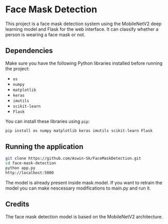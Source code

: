 # Face Mask Detection 

This project is a face mask detection system using the MobileNetV2 deep learning model and Flask for the web interface. It can classify whether a person is wearing a face mask or not.

## Dependencies

Make sure you have the following Python libraries installed before running the project:

- `os`
- `numpy`
- `matplotlib`
- `keras`
- `imutils`
- `scikit-learn`
- `Flask`

You can install these libraries using `pip`:

```bash
pip install os numpy matplotlib keras imutils scikit-learn Flask
````
## Running the application
````bash
git clone https://github.com/Aswin-Sk/FaceMaskDetection.git
cd face-mask-detection
python app.py
http://localhost:5000
````

The model is already present inside mask.model. If you want to retrain the model you can make nescessary modifications to main.py and run it.

## Credits
The face mask detection model is based on the MobileNetV2 architecture.
